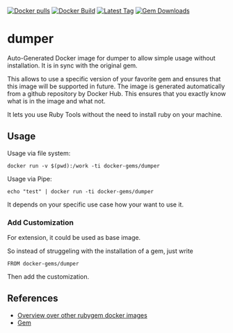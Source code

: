 [![Docker pulls](https://img.shields.io/docker/pulls/rubygem/dumper.svg)](https://hub.docker.com/r/rubygem/dumper/)
[![Docker Build](https://img.shields.io/docker/automated/rubygem/dumper.svg)](https://hub.docker.com/r/rubygem/dumper/)
[![Latest Tag](https://img.shields.io/github/tag/docker-rubygem/dumper.svg)](https://hub.docker.com/r/rubygem/dumper/)
[![Gem Downloads](https://img.shields.io/gem/dt/dumper.svg)](https://rubygems.org/gems/dumper/)
# dumper

Auto-Generated Docker image for dumper to allow simple usage without installation.
It is in sync with the original gem.

This allows to use a specific version of your favorite gem and ensures that this image will be supported in future.
The image is generated automatically from a github repository by Docker Hub.
This ensures that you exactly know what is in the image and what not.

It lets you use Ruby Tools without the need to install ruby on your machine.

## Usage

Usage via file system:

`docker run -v $(pwd):/work -ti docker-gems/dumper`

Usage via Pipe:

`echo "test" | docker run -ti docker-gems/dumper`

It depends on your specific use case how your want to use it.

### Add Customization

For extension, it could be used as base image.

So instead of struggeling with the installation of a gem, just write

`FROM docker-gems/dumper`

Then add the customization.

## References

 - [Overview over other rubygem docker images](https://github.com/thinkbot/docker-rubygem)
 - [Gem](https://rubygems.org/gems/dumper/)
